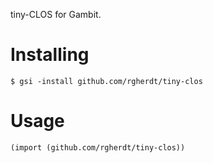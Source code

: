 tiny-CLOS for Gambit.

# Installing

`$ gsi -install github.com/rgherdt/tiny-clos`

# Usage

`(import (github.com/rgherdt/tiny-clos))`
